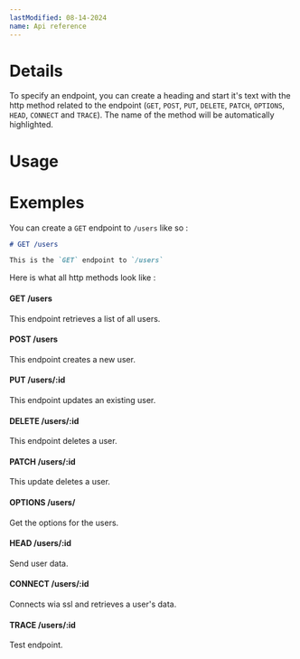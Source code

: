 ```yaml
---
lastModified: 08-14-2024
name: Api reference
---
```


# Details

To specify an endpoint, you can create a heading and start it's text with the http method related to the endpoint (`GET`, `POST`, `PUT`, `DELETE`, `PATCH`, `OPTIONS`, `HEAD`, `CONNECT` and `TRACE`). The name of the method will be automatically highlighted.

# Usage

# Exemples

You can create a `GET` endpoint to `/users` like so :

```md
# GET /users

This is the `GET` endpoint to `/users`
```

Here is what all http methods look like : 

#### GET /users

This endpoint retrieves a list of all users.

#### POST /users

This endpoint creates a new user.

#### PUT /users/:id

This endpoint updates an existing user.

#### DELETE /users/:id

This endpoint deletes a user.

#### PATCH /users/:id

This update deletes a user.

#### OPTIONS /users/

Get the options for the users.

#### HEAD /users/:id

Send user data.

#### CONNECT /users/:id

Connects wia ssl and retrieves a user's data.

#### TRACE /users/:id

Test endpoint.
